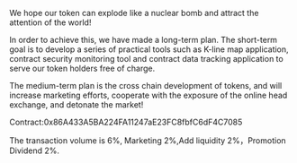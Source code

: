 We hope our token can explode like a nuclear bomb and attract the attention of the world!

In order to achieve this, we have made a long-term plan. The short-term goal is to develop a series of practical tools such as K-line map application, contract security monitoring tool and contract data tracking application to serve our token holders free of charge.

The medium-term plan is the cross chain development of tokens, and will increase marketing efforts, cooperate with the exposure of the online head exchange, and detonate the market!

Contract:0x86A433A5BA224FA11247aE23FC8fbfC6dF4C7085

The transaction volume is 6%, Marketing 2%,Add liquidity 2%，Promotion Dividend 2%.
